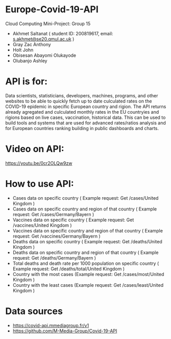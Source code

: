# Europe-Covid-19-API
Cloud Computing Mini-Project: Group 15 

- Akhmet Saltanat  ( student ID: 200819617, email: s.akhmet@se20.qmul.ac.uk )
- Gray Zac Anthony
- Holt John
- Obisesan Abayomi Olukayode
- Olubanjo Ashley

# API is for:
Data scientists, statisticians, developers, machines, programs, and other websites to be able to quickly fetch up to date culculated rates on the COVID-19 epidemic in specific European country and rigion.
The API returns already agregated and culculated monthly rates in the EU countryies and rigions based on live cases, vaccination, historical data. This can be used to build tools and systems that are used for advanced rates/ratios analysis and for European countries ranking building in public dashboards and charts.

#  Video on API: 
https://youtu.be/0cr2OLQw9zw

# How to use API: 
- Cases data on specific country ( Example request:  Get /cases/United Kingdom )
- Cases data on specific country and region of that country ( Example request:  Get /cases/Germany/Bayern )
- Vaccines data on specific country ( Example request:  Get /vaccines/United Kingdom )
- Vaccines data on specific country and region of that country ( Example request:  Get /vaccines/Germany/Bayern )
- Deaths data on specific country ( Example request:  Get /deaths/United Kingdom )
- Deaths data on specific country and region of that country ( Example request:  Get /deaths/Germany/Bayern )
- Total deaths and death rate per 1000 population on specific country ( Example request:  Get /deaths/total/United Kingdom )
- Country with the most cases  (Example request:  Get /cases/most/United Kingdom )
- Country with the least cases (Example request:  Get /cases/least/United Kingdom )

# Data sources
- https://covid-api.mmediagroup.fr/v1
- https://github.com/M-Media-Group/Covid-19-API

